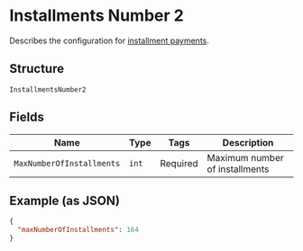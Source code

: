 
# Installments Number 2

Describes the configuration for [installment payments](https://docs.adyen.com/payment-methods/cards/credit-card-installments).

## Structure

`InstallmentsNumber2`

## Fields

| Name | Type | Tags | Description |
|  --- | --- | --- | --- |
| `MaxNumberOfInstallments` | `int` | Required | Maximum number of installments |

## Example (as JSON)

```json
{
  "maxNumberOfInstallments": 164
}
```

